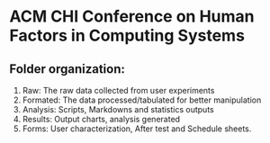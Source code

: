 # ACM CHI Conference on Human Factors in Computing Systems

## Folder organization:

1. Raw: The raw data collected from user experiments
2. Formated: The data processed/tabulated for better manipulation
3. Analysis: Scripts, Markdowns and statistics outputs
4. Results: Output charts, analysis generated 
5. Forms: User characterization, After test and Schedule sheets. 
